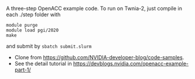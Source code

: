 A three-step OpenACC example code. To run on Twnia-2, just compile in each ./step folder with
    
    module purge
    module load pgi/2020
    make

and submit by ```sbatch submit.slurm```

* Clone from https://github.com/NVIDIA-developer-blog/code-samples. 
* See the detail tutorial in https://devblogs.nvidia.com/openacc-example-part-1/
